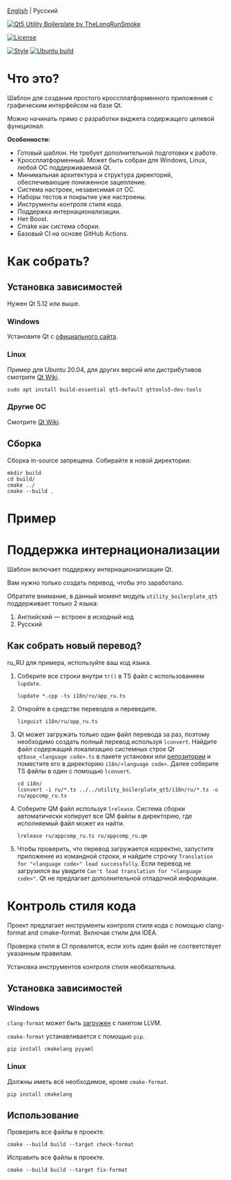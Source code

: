 [English](README.MD) | Русский

[![Qt5 Utility Boilerplate by TheLongRunSmoke]()](#)

[![License](https://img.shields.io/badge/License-Apache%202.0-blue.svg)](https://opensource.org/licenses/Apache-2.0)

[![Style](https://github.com/TheLongRunSmoke/utility-boilerplate-qt/actions/workflows/style.yml/badge.svg)](https://github.com/TheLongRunSmoke/utility-boilerplate-qt/actions/workflows/style.yml)
[![Ubuntu build](https://github.com/TheLongRunSmoke/utility-boilerplate-qt/actions/workflows/ubuntu-build.yml/badge.svg)](https://github.com/TheLongRunSmoke/utility-boilerplate-qt/actions/workflows/ubuntu-build.yml)

# Что это?

Шаблон для создания простого кроссплатформенного приложения с графическим интерфейсом на базе Qt.

Можно начинать прямо с разработки виджета содержащего целевой функционал.

**Особенности:**

* Готовый шаблон. Не требует дополнительной подготовки к работе.
* Кроссплатформенный. Может быть собран для Windows, Linux, любой ОС поддерживаемой Qt.
* Минимальная архитектура и структура директорий, обеспечивающие пониженное зацепление.
* Система настроек, независимая от ОС.
* Наборы тестов и покрытие уже настроены.
* Инструменты контроля стиля кода.
* Поддержка интернационализации.
* Нет Boost.
* Cmake как система сборки.
* Базовый CI на основе GitHub Actions.

# Как собрать?

## Установка зависимостей

Нужен Qt 5.12 или выше.

### Windows

Установите Qt c [официального сайта](https://www.qt.io/download).

### Linux

Пример для Ubuntu 20.04, для других версий или дистрибутивов смотрите [Qt Wiki](https://wiki.qt.io/Main).

```shell
sudo apt install build-essential qt5-default qttools5-dev-tools
```

### Другие ОС

Смотрите [Qt Wiki](https://wiki.qt.io/Main).

## Сборка

Сборка in-source запрещена. Собирайте в новой директории:

```shell
mkdir build
cd build/
cmake ../
cmake --build .
```

# Пример

# Поддержка интернационализации

Шаблон включает поддержку интернационализации Qt.

Вам нужно только создать перевод, чтобы это заработало.

Обратите внимание, в данный момент модуль `utility_boilerplate_qt5` поддерживает только 2 языка:

1. Английский — встроен в исходный код
2. Русский

## Как собрать новый перевод?

ru_RU для примера, используйте ваш код языка.

1. Соберите все строки внутри `tr()` в TS файл с использованием `lupdate`.

   ```shell
   lupdate *.cpp -ts i18n/ru/app_ru.ts
   ```

2. Откройте в средстве переводов и переведите.

   ```shell
   linguist i18n/ru/app_ru.ts
   ```

3. Qt может загружать только один файл перевода за раз, поэтому необходимо создать полный перевод используя `lconvert`.
   Найдите файл содержащий локализацию системных строк Qt `qtbase_<language code>.ts` в пакете установки
   или [репозитории](https://github.com/qt/qttranslations/tree/dev/translations) и поместите его в
   директорию `i18n/<language code>`. Далее соберите TS файлы в один с помощью `lconvert`.

   ```shell
   cd i18n/
   lconvert -i ru/*.ts ../../utility_boilerplate_qt5/i18n/ru/*.ts -o ru/appcomp_ru.ts
   ```

4. Соберите QM файл используя `lrelease`. Система сборки автоматически копирует все QM файлы в директорию, где
   исполняемый файл может их найти.

   ```shell
   lrelease ru/appcomp_ru.ts ru/appcomp_ru.qm
   ```

5. Чтобы проверить, что перевод загружается корректно, запустите приложение из командной строки, и найдите
   строчку `Translation for "<language code>" load successfully`. Если перевод не загрузился вы
   увидите `Can't load translation for "<language code>"`. Qt не предлагает дополнительной отладочной информации.

# Контроль стиля кода

Проект предлагает инструменты контроля стиля кода с помощью clang-format and cmake-format. Включая стили для IDEA.

Проверка стиля в CI провалится, если хоть один файл не соответствует указанным правилам.

Установка инструментов контроля стиля необязательна.

## Установка зависимостей

### Windows

`clang-format` может быть [загружен](https://llvm.org/builds/) с пакетом LLVM.

`cmake-format` устанавливается с помощью `pip`.

```shell
pip install cmakelang pyyaml
```

### Linux

Должны иметь всё необходимое, кроме `cmake-format`.

```shell
pip install cmakelang
```

## Использование

Проверить все файлы в проекте.

```shell
cmake --build build --target check-format
```

Исправить все файлы в проекте.

```shell
cmake --build build --target fix-format
```

